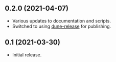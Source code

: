 ## 0.2.0 (2021-04-07)

- Various updates to documentation and scripts.
- Switched to using [dune-release](https://github.com/ocamllabs/dune-release) for publishing.

## 0.1 (2021-03-30)

- Initial release.